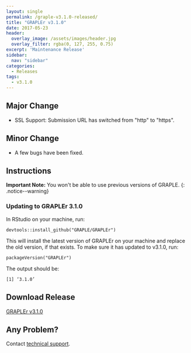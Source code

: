 ```yaml
---
layout: single
permalink: /graple-v3.1.0-released/
title: "GRAPLEr v3.1.0"
date: 2017-05-23
header:
  overlay_image: /assets/images/header.jpg
  overlay_filter: rgba(0, 127, 255, 0.75)
excerpt: 'Maintenance Release'
sidebar:
  nav: "sidebar"
categories:
  - Releases
tags:
  - v3.1.0
---
```

## Major Change

* SSL Support: Submission URL has switched from "http" to "https".

## Minor Change

* A few bugs have been fixed.

## Instructions

**Important Note:** You won't be able to use previous versions of GRAPLE.
{: .notice--warning}

### Updating to GRAPLEr 3.1.0

In RStudio on your machine, run:

```
devtools::install_github("GRAPLE/GRAPLEr")
```

This will install the latest version of GRAPLEr on your machine and replace the old version, if that exists.
To make sure it has updated to v3.1.0, run:

```
packageVersion("GRAPLEr")
```

The output should be:

```
[1] ‘3.1.0’
```

## Download Release

[GRAPLEr v3.1.0]

## Any Problem?

Contact [technical support].


[GRAPLEr v3.1.0]: https://github.com/GRAPLE/GRAPLEr/releases/tag/v3.1.0
[technical support]: ../contact